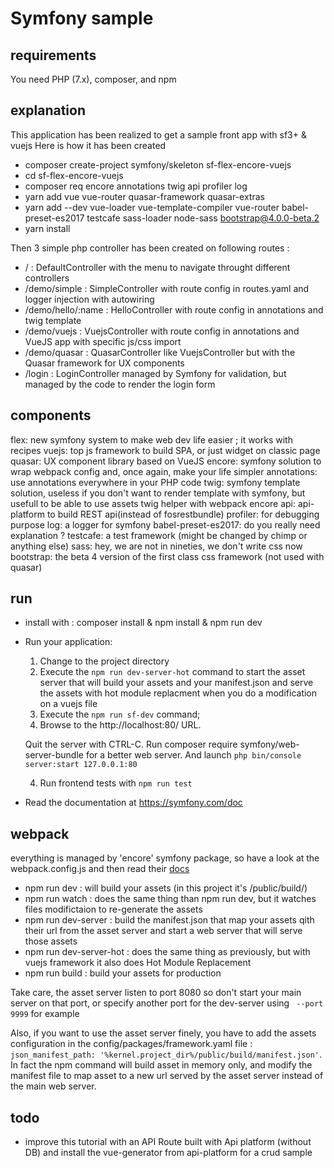 # Symfony sample

## requirements

You need PHP (7.x), composer, and npm

## explanation
This application has been realized to get a sample front app with sf3+ & vuejs
Here is how it has been created

* composer create-project symfony/skeleton sf-flex-encore-vuejs
* cd sf-flex-encore-vuejs
* composer req encore annotations twig api profiler log
* yarn add vue vue-router quasar-framework quasar-extras
* yarn add --dev vue-loader vue-template-compiler vue-router babel-preset-es2017 testcafe sass-loader node-sass bootstrap@4.0.0-beta.2
* yarn install 

Then 3 simple php controller has been created on following routes :
 
 * / : DefaultController with the menu to navigate throught different controllers
 * /demo/simple : SimpleController with route config in routes.yaml and logger injection with autowiring
 * /demo/hello/:name : HelloController with route config in annotations and twig template
 * /demo/vuejs : VuejsController with route config in annotations and VueJS app with specific js/css import
 * /demo/quasar : QuasarController like VuejsController but with the Quasar framework for UX components
 * /login : LoginController managed by Symfony for validation, but managed by the code to render the login form
 
## components

flex: new symfony system to make web dev life easier ; it works with recipes
vuejs: top js framework to build SPA, or just widget on classic page
quasar: UX component library based on VueJS
encore: symfony solution to wrap webpack config and, once again, make your life simpler
annotations: use annotations everywhere in your PHP code
twig: symfony template solution, useless if you don't want to render template with symfony, but usefull to be able to use assets twig helper with webpack encore
api: api-platform to build REST api(instead of fosrestbundle)
profiler: for debugging purpose
log: a logger for symfony
babel-preset-es2017: do you really need explanation ?
testcafe: a test framework (might be changed by chimp or anything else)
sass: hey, we are not in nineties, we don't write css now
bootstrap: the beta 4 version of the first class css framework (not used with quasar)

## run

* install with : composer install & npm install & npm run dev
* Run your application:
  1. Change to the project directory
  2. Execute the `npm run dev-server-hot` command to start the asset server that will build your assets and your manifest.json and serve the assets with hot module replacment when you do a modification on a vuejs file 
  2. Execute the `npm run sf-dev` command;
  3. Browse to the http://localhost:80/ URL.

    Quit the server with CTRL-C.
    Run composer require symfony/web-server-bundle for a better web server.
    And launch `php bin/console server:start 127.0.0.1:80`
    
  4. Run frontend tests with `npm run test`

* Read the documentation at https://symfony.com/doc

## webpack

everything is managed by 'encore' symfony package, so have a look at the webpack.config.js and then read their [docs](http://symfony.com/doc/current/frontend.html)
 * npm run dev : will build your assets (in this project it's /public/build/)
 * npm run watch : does the same thing than npm run dev, but it watches files modifictaion to re-generate the assets
 * npm run dev-server :  build the manifest.json that map your assets qith their url from the asset server and start a web server that will serve those assets
 * npm run dev-server-hot : does the same thing as previously, but with vuejs framework it also does Hot Module Replacement 
 * npm run build : build your assets for production
 
Take care, the asset server listen to port 8080 so don't start your main server on that port, or specify another port for the dev-server using ` --port 9999` for example

Also, if you want to use the asset server finely, you have to add the assets configuration in the config/packages/framework.yaml file :
`json_manifest_path: '%kernel.project_dir%/public/build/manifest.json'`. In fact the npm command will build asset in memory only, and modify the manifest file to map asset to a new url served by the asset server instead of the main web server.

## todo

* improve this tutorial with an API Route built with Api platform (without DB) and install the vue-generator from api-platform for a crud sample
